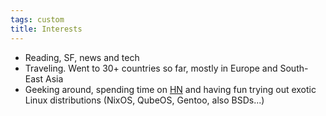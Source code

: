```yaml
---
tags: custom
title: Interests
---
```


* Reading, SF, news and tech
* Traveling. Went to 30+ countries so far, mostly in Europe and South-East Asia
* Geeking around, spending time on [HN](https://news.ycombinator.com/) and having fun trying out exotic Linux distributions (NixOS, QubeOS, Gentoo, also BSDs...)
